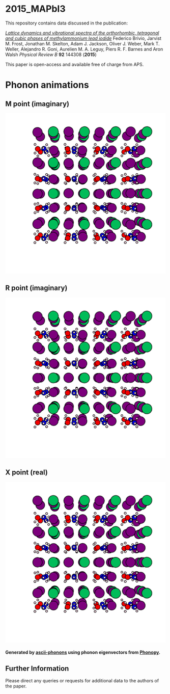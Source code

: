 2015_MAPbI3
===========

This repository contains data discussed in the publication:

[*Lattice dynamics and vibrational spectra of the orthorhombic, tetragonal and cubic phases of methylammonium lead iodide*](http://journals.aps.org/prb/abstract/10.1103/PhysRevB.92.144308)
Federico Brivio, Jarvist M. Frost, Jonathan M. Skelton, Adam J. Jackson, Oliver J. Weber, Mark T. Weller, Alejandro R. Goni, Aurelien M. A. Leguy, Piers R. F. Barnes and Aron Walsh
*Physical Review B* **92** 144308 (**2015**)

This paper is open-access and available free of charge from APS.

# Phonon animations

## M point (imaginary)
![](m1.gif) 

## R point (imaginary)
![](r1.gif) 

## X point (real)
![](x1.gif) 

#### Generated by [ascii-phonons](https://github.com/ajjackson/ascii-phonons) using phonon eigenvectors from [Phonopy](http://phonopy.sourceforge.net).

Further Information
-------------------
Please direct any queries or requests for additional data to the authors of the paper.
